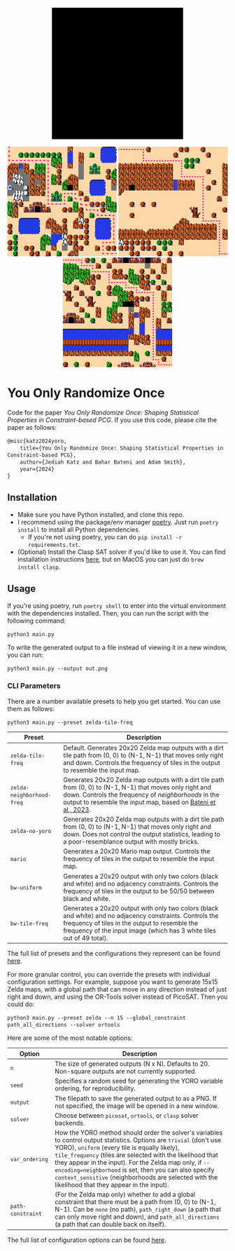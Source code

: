 <p align="center">
	<img height="300px" src="sample-outputs/yoro-path.gif"/>
</p>
<p align="center">
	<img height="250px" src="sample-outputs/zelda-all-directions-path.png"/>
	<img height="250px" src="sample-outputs/zelda-neighborhood-freq.png"/>
	<img height="250px" src="sample-outputs/zelda-uniform-tile.png"/>
</p>

# You Only Randomize Once

Code for the paper _You Only Randomize Once: Shaping Statistical Properties in Constraint-based PCG_. If you use this code, please cite the paper as follows:

```
@misc{katz2024yoro,
    title={You Only Randomize Once: Shaping Statistical Properties in Constraint-based PCG},
    author={Jediah Katz and Bahar Bateni and Adam Smith},
    year={2024}
}
```

## Installation

- Make sure you have Python installed, and clone this repo.
- I recommend using the package/env manager [poetry](https://python-poetry.org/docs/). Just run `poetry install` to install all Python dependencies. 
    - If you're not using poetry, you can do `pip install -r requirements.txt`.
- (Optional) Install the Clasp SAT solver if you'd like to use it. You can find installation instructions [here](https://potassco.org/doc/start/), but on MacOS you can just do `brew install clasp`.

## Usage
If you're using poetry, run `poetry shell` to enter into the virtual environment with the dependencies installed. Then, you can run the script with the following command:

```
python3 main.py
```

To write the generated output to a file instead of viewing it in a new window, you can run:

```
python3 main.py --output out.png
```

### CLI Parameters

There are a number available presets to help you get started. You can use them as follows:

```
python3 main.py --preset zelda-tile-freq
```

| Preset                    | Description |
| ------------------------- | ----------- |
| `zelda-tile-freq`         | Default. Generates 20x20 Zelda map outputs with a dirt tile path from (0, 0) to (N-1, N-1) that moves only right and down. Controls the frequency of tiles in the output to resemble the input map. |
| `zelda-neighborhood-freq` | Generates 20x20 Zelda map outputs with a dirt tile path from (0, 0) to (N-1, N-1) that moves only right and down. Controls the frequency of _neighborhoods_ in the output to resemble the input map, based on [Bateni et al., 2023](https://dl.acm.org/doi/pdf/10.1145/3582437.3582441).
| `zelda-no-yoro`           | Generates 20x20 Zelda map outputs with a dirt tile path from (0, 0) to (N-1, N-1) that moves only right and down. Does not control the output statistics, leading to a poor-resemblance output with mostly bricks. |
| `mario`                   | Generates a 20x20 Mario map output. Controls the frequency of tiles in the output to resemble the input map. |
| `bw-uniform`              | Generates a 20x20 output with only two colors (black and white) and no adjacency constraints. Controls the frequency of tiles in the output to be 50/50 between black and white.
| `bw-tile-freq`            | Generates a 20x20 output with only two colors (black and white) and no adjacency constraints. Controls the frequency of tiles in the output to resemble the frequency of the input image (which has 3 white tiles out of 49 total).

   

The full list of presets and the configurations they represent can be found [here](https://github.com/jediahkatz/you-only-randomize-once/blob/2aa658e2a30f482aca7f5359d236feeafe971042/arguments.py#L98).

For more granular control, you can override the presets with individual configuration settings. For example, suppose you want to generate 15x15 Zelda maps, with a global path that can move in any direction instead of just right and down, and using the OR-Tools solver instead of PicoSAT. Then you could do:
```
python3 main.py --preset zelda --n 15 --global_constraint path_all_directions --solver ortools
```

Here are some of the most notable options:

| Option                    | Description |
| ------------------------- | ----------- |
| `n`                       | The size of generated outputs (N x N). Defaults to 20. Non-square outputs are not currently supported. |
| `seed`                    | Specifies a random seed for generating the YORO variable ordering, for reproducibility. |
| `output`                  | The filepath to save the generated output to as a PNG. If not specified, the image will be opened in a new window.
| `solver`                  | Choose between `picosat`, `ortools`, or `clasp` solver backends.
| `var_ordering`            | How the YORO method should order the solver's variables to control output statistics. Options are `trivial` (don't use YORO), `uniform` (every tile is equally likely), `tile_frequency` (tiles are selected with the likelihood that they appear in the input). For the Zelda map only, if `--encoding=neighborhood` is set, then you can also specify `context_sensitive` (neighborhoods are selected with the likelihood that they appear in the input). 
| `path-constraint`         | (For the Zelda map only) whether to add a global constraint that there must be a path from (0, 0) to (N-1, N-1). Can be `none` (no path), `path_right_down` (a path that can only move right and down), and `path_all_directions` (a path that can double back on itself).


The full list of configuration options can be found [here](https://github.com/jediahkatz/you-only-randomize-once/blob/2aa658e2a30f482aca7f5359d236feeafe971042/arguments.py#L115).
